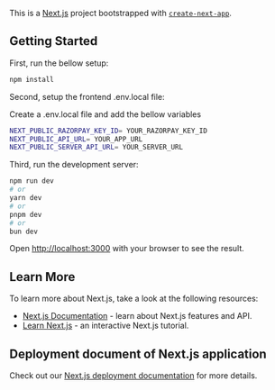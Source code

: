This is a [Next.js](https://nextjs.org) project bootstrapped with [`create-next-app`](https://github.com/vercel/next.js/tree/canary/packages/create-next-app).

## Getting Started

First, run the bellow setup:

```bash
npm install
```

Second, setup the frontend .env.local file:

Create a .env.local file and add the bellow variables

```bash
NEXT_PUBLIC_RAZORPAY_KEY_ID= YOUR_RAZORPAY_KEY_ID
NEXT_PUBLIC_API_URL= YOUR_APP_URL
NEXT_PUBLIC_SERVER_API_URL= YOUR_SERVER_URL
```

Third, run the development server:

```bash
npm run dev
# or
yarn dev
# or
pnpm dev
# or
bun dev
```

Open [http://localhost:3000](http://localhost:3000) with your browser to see the result.

## Learn More

To learn more about Next.js, take a look at the following resources:

- [Next.js Documentation](https://nextjs.org/docs) - learn about Next.js features and API.
- [Learn Next.js](https://nextjs.org/learn) - an interactive Next.js tutorial.

## Deployment document of Next.js application

Check out our [Next.js deployment documentation](https://nextjs.org/docs/app/building-your-application/deploying) for more details.
